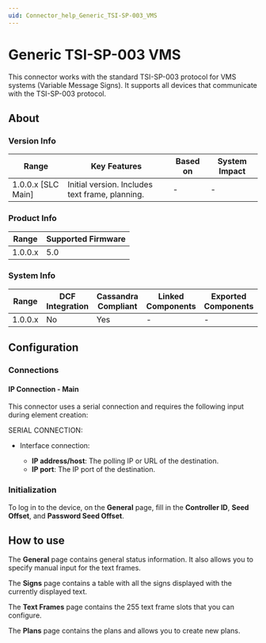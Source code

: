 ```yaml
---
uid: Connector_help_Generic_TSI-SP-003_VMS
---
```


# Generic TSI-SP-003 VMS

This connector works with the standard TSI-SP-003 protocol for VMS systems (Variable Message Signs). It supports all devices that communicate with the TSI-SP-003 protocol.

## About

### Version Info

| **Range**            | **Key Features**                                | **Based on** | **System Impact** |
|----------------------|-------------------------------------------------|--------------|-------------------|
| 1.0.0.x \[SLC Main\] | Initial version. Includes text frame, planning. | \-           | \-                |

### Product Info

| Range     | Supported Firmware     |
|-----------|------------------------|
| 1.0.0.x   | 5.0                    |

### System Info

| Range     | DCF Integration     | Cassandra Compliant     | Linked Components     | Exported Components     |
|-----------|---------------------|-------------------------|-----------------------|-------------------------|
| 1.0.0.x   | No                  | Yes                     | \-                    | \-                      |

## Configuration

### Connections

#### IP Connection - Main

This connector uses a serial connection and requires the following input during element creation:

SERIAL CONNECTION:

- Interface connection:

  - **IP address/host**: The polling IP or URL of the destination.
  - **IP port**: The IP port of the destination.

### Initialization

To log in to the device, on the **General** page, fill in the **Controller ID**, **Seed Offset**, and **Password Seed Offset**.

## How to use

The **General** page contains general status information. It also allows you to specify manual input for the text frames.

The **Signs** page contains a table with all the signs displayed with the currently displayed text.

The **Text Frames** page contains the 255 text frame slots that you can configure.

The **Plans** page contains the plans and allows you to create new plans.
